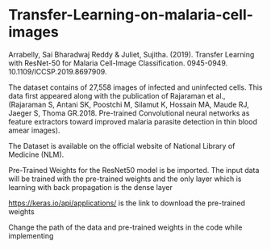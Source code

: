 # Transfer-Learning-on-malaria-cell-images
Arrabelly, Sai Bharadwaj Reddy &amp; Juliet, Sujitha. (2019). Transfer Learning with ResNet-50 for Malaria Cell-Image Classification. 0945-0949. 10.1109/ICCSP.2019.8697909. 

The dataset contains of 27,558 images of infected and uninfected cells. This data first appeared along with the publication of Rajaraman et al., (Rajaraman S, Antani SK, Poostchi M, Silamut K, Hossain MA, Maude RJ, Jaeger S, Thoma GR.2018. Pre-trained Convolutional neural networks as feature extractors toward improved malaria parasite detection in thin blood amear images).

The Dataset is available on the official website of National Library of Medicine (NLM).

 Pre-Trained Weights for the ResNet50 model is be imported. The input data will be trained with the pre-trained weights and the only layer which is learning with back propagation is the dense layer

https://keras.io/api/applications/
 is the link to download the  pre-trained weights
 
 Change the path of the data and pre-trained weights in the code while implementing 

